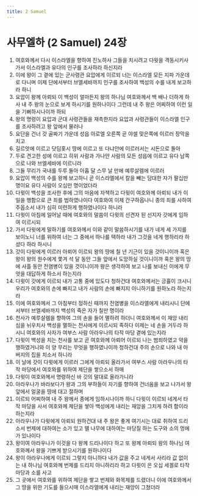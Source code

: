 ```yaml
---
title: 2 Samuel
---
```


# 사무엘하 (2 Samuel) 24장
1. 여호와께서 다시 이스라엘을 향하여 진노하사 그들을 치시려고 다윗을 격동시키사 가서 이스라엘과 유다의 인구를 조사하라 하신지라
1. 이에 왕이 그 곁에 있는 군사령관 요압에게 이르되 너는 이스라엘 모든 지파 가운데로 다니며 이제 단에서부터 브엘세바까지 인구를 조사하여 백성의 수를 내게 보고하라 하니
1. 요압이 왕께 아뢰되 이 백성이 얼마든지 왕의 하나님 여호와께서 백 배나 더하게 하사 내 주 왕의 눈으로 보게 하시기를 원하나이다 그런데 내 주 왕은 어찌하여 이런 일을 기뻐하시나이까 하되
1. 왕의 명령이 요압과 군대 사령관들을 재촉한지라 요압과 사령관들이 이스라엘 인구를 조사하려고 왕 앞에서 물러나
1. 요단을 건너 갓 골짜기 가운데 성읍 아로엘 오른쪽 곧 야셀 맞은쪽에 이르러 장막을 치고
1. 길르앗에 이르고 닷딤홋시 땅에 이르고 또 다냐안에 이르러서는 시돈으로 돌아
1. 두로 견고한 성에 이르고 히위 사람과 가나안 사람의 모든 성읍에 이르고 유다 남쪽으로 나와 브엘세바에 이르니라
1. 그들 무리가 국내를 두루 돌아 아홉 달 스무 날 만에 예루살렘에 이르러
1. 요압이 백성의 수를 왕께 보고하니 곧 이스라엘에서 칼을 빼는 담대한 자가 팔십만 명이요 유다 사람이 오십만 명이었더라
1. 다윗이 백성을 조사한 후에 그의 마음에 자책하고 다윗이 여호와께 아뢰되 내가 이 일을 행함으로 큰 죄를 범하였나이다 여호와여 이제 간구하옵나니 종의 죄를 사하여 주옵소서 내가 심히 미련하게 행하였나이다 하니라
1. 다윗이 아침에 일어날 때에 여호와의 말씀이 다윗의 선견자 된 선지자 갓에게 임하여 이르시되
1. 가서 다윗에게 말하기를 여호와께서 이와 같이 말씀하시기를 내가 네게 세 가지를 보이노니 너를 위하여 너는 그 중에서 하나를 택하라 내가 그것을 네게 행하리라 하셨다 하라 하시니
1. 갓이 다윗에게 이르러 아뢰어 이르되 왕의 땅에 칠 년 기근이 있을 것이니이까 혹은 왕이 왕의 원수에게 쫓겨 석 달 동안 그들 앞에서 도망하실 것이니이까 혹은 왕의 땅에 사흘 동안 전염병이 있을 것이니이까 왕은 생각하여 보고 나를 보내신 이에게 무엇을 대답하게 하소서 하는지라
1. 다윗이 갓에게 이르되 내가 고통 중에 있도다 청하건대 여호와께서는 긍휼이 크시니 우리가 여호와의 손에 빠지고 내가 사람의 손에 빠지지 아니하기를 원하노라 하는지라
1. 이에 여호와께서 그 아침부터 정하신 때까지 전염병을 이스라엘에게 내리시니 단에서부터 브엘세바까지 백성의 죽은 자가 칠만 명이라
1. 천사가 예루살렘을 향하여 그의 손을 들어 멸하려 하더니 여호와께서 이 재앙 내리심을 뉘우치사 백성을 멸하는 천사에게 이르시되 족하다 이제는 네 손을 거두라 하시니 여호와의 사자가 여부스 사람 아라우나의 타작 마당 곁에 있는지라
1. 다윗이 백성을 치는 천사를 보고 곧 여호와께 아뢰어 이르되 나는 범죄하였고 악을 행하였거니와 이 양 무리는 무엇을 행하였나이까 청하건대 주의 손으로 나와 내 아버지의 집을 치소서 하니라
1. 이 날에 갓이 다윗에게 이르러 그에게 아뢰되 올라가서 여부스 사람 아라우나의 타작 마당에서 여호와를 위하여 제단을 쌓으소서 하매
1. 다윗이 여호와께서 명령하신 바 갓의 말대로 올라가니라
1. 아라우나가 바라보다가 왕과 그의 부하들이 자기를 향하여 건너옴을 보고 나가서 왕 앞에서 얼굴을 땅에 대고 절하며
1. 이르되 어찌하여 내 주 왕께서 종에게 임하시나이까 하니 다윗이 이르되 네게서 타작 마당을 사서 여호와께 제단을 쌓아 백성에게 내리는 재앙을 그치게 하려 함이라 하는지라
1. 아라우나가 다윗에게 아뢰되 원하건대 내 주 왕은 좋게 여기시는 대로 취하여 드리소서 번제에 대하여는 소가 있고 땔 나무에 대하여는 마당질 하는 도구와 소의 멍에가 있나이다
1. 왕이여 아라우나가 이것을 다 왕께 드리나이다 하고 또 왕께 아뢰되 왕의 하나님 여호와께서 왕을 기쁘게 받으시기를 원하나이다
1. 왕이 아라우나에게 이르되 그렇지 아니하다 내가 값을 주고 네게서 사리라 값 없이는 내 하나님 여호와께 번제를 드리지 아니하리라 하고 다윗이 은 오십 세겔로 타작 마당과 소를 사고
1. 그 곳에서 여호와를 위하여 제단을 쌓고 번제와 화목제를 드렸더니 이에 여호와께서 그 땅을 위한 기도를 들으시매 이스라엘에게 내리는 재앙이 그쳤더라